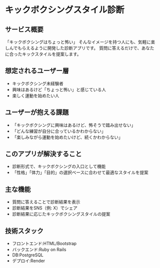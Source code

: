 # キックボクシングスタイル診断  

## サービス概要
「キックボクシングはちょっと怖い」 そんなイメージを持つ人にも、気軽に楽しんでもらえるように開発した診断アプリです。 質問に答えるだけで、あなたに合ったキックスタイルを提案します。

## 想定されるユーザー層
- キックボクシング未経験者
- 興味はあるけど「ちょっと怖い」と感じている人
- 楽しく運動を始めたい人

## ユーザーが抱える課題
- 「キックボクシングに興味はあるけど、怖そうで踏み出せない」
- 「どんな練習が自分に合っているかわからない」
- 「楽しみながら運動を始めたいけど、続くかわからない」

## このアプリが解決すること
- 診断形式で、キックボクシングの入口として機能
- 「性格」「体力」「目的」の選択ベースに合わせて最適なスタイルを提案

## 主な機能
- 質問に答えることで診断結果を表示
- 診断結果をSNS（例: X）でシェア
- 診断結果に応じたキックボクシングスタイルの提案

## 技術スタック
- フロントエンド:HTML/Bootstrap
- バックエンド:Ruby on Rails
- DB:PostgreSQL
- デプロイ:Render
